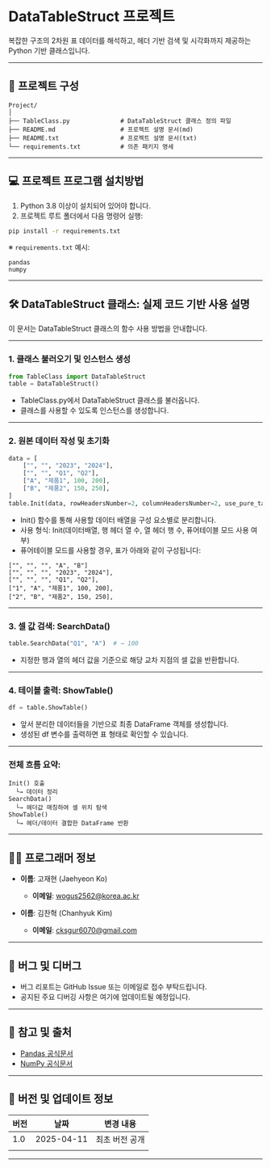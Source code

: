 # DataTableStruct 프로젝트

복잡한 구조의 2차원 표 데이터를 해석하고, 헤더 기반 검색 및 시각화까지 제공하는 Python 기반 클래스입니다.

---

## 📁 프로젝트 구성

```
Project/
│
├── TableClass.py              # DataTableStruct 클래스 정의 파일
├── README.md                  # 프로젝트 설명 문서(md)
├── README.txt                 # 프로젝트 설명 문서(txt)
└── requirements.txt           # 의존 패키지 명세
```

---

## 💻 프로젝트 프로그램 설치방법

1. Python 3.8 이상이 설치되어 있어야 합니다.
2. 프로젝트 루트 폴더에서 다음 명령어 실행:

```bash
pip install -r requirements.txt
```

※ `requirements.txt` 예시:
```
pandas
numpy
```

---

## 🛠 DataTableStruct 클래스: 실제 코드 기반 사용 설명

이 문서는 DataTableStruct 클래스의 함수 사용 방법을 안내합니다.

---

### 1. 클래스 불러오기 및 인스턴스 생성

```python
from TableClass import DataTableStruct
table = DataTableStruct()
```

- TableClass.py에서 DataTableStruct 클래스를 불러옵니다.
- 클래스를 사용할 수 있도록 인스턴스를 생성합니다.

---

### 2. 원본 데이터 작성 및 초기화

```python
data = [
    ["", "", "2023", "2024"],
    ["", "", "Q1", "Q2"],
    ["A", "제품1", 100, 200],
    ["B", "제품2", 150, 250],
]
table.Init(data, rowHeadersNumber=2, columnHeadersNumber=2, use_pure_table=True)
```

- Init() 함수를 통해 사용할 데이터 배열을 구성 요소별로 분리합니다.
- 사용 형식: Init(데이터배열, 행 헤더 열 수, 열 헤더 행 수, 퓨어테이블 모드 사용 여부)
- 퓨어테이블 모드를 사용할 경우, 표가 아래와 같이 구성됩니다:

```
["", "", "", "A", "B"]
["", "", "", "2023", "2024"],
["", "", "", "Q1", "Q2"],
["1", "A", "제품1", 100, 200],
["2", "B", "제품2", 150, 250],
```

---

### 3. 셀 값 검색: SearchData()

```python
table.SearchData("Q1", "A")  # → 100
```

- 지정한 행과 열의 헤더 값을 기준으로 해당 교차 지점의 셀 값을 반환합니다.

---

### 4. 테이블 출력: ShowTable()

```python
df = table.ShowTable()
```

- 앞서 분리한 데이터들을 기반으로 최종 DataFrame 객체를 생성합니다.
- 생성된 df 변수를 출력하면 표 형태로 확인할 수 있습니다.

---

### 전체 흐름 요약:

```
Init() 호출
  └→ 데이터 정리
SearchData()
  └→ 헤더값 매칭하여 셀 위치 탐색
ShowTable()
  └→ 헤더/데이터 결합한 DataFrame 반환
```

---

## 👨‍💻 프로그래머 정보

- **이름**: 고재현 (Jaehyeon Ko)  
  - **이메일**: wogus2562@korea.ac.kr

- **이름**: 김찬혁 (Chanhyuk Kim)  
  - **이메일**: cksgur6070@gmail.com

---

## 🐞 버그 및 디버그

- 버그 리포트는 GitHub Issue 또는 이메일로 접수 부탁드립니다.
- 공지된 주요 디버깅 사항은 여기에 업데이트될 예정입니다.

---

## 🔗 참고 및 출처

- [Pandas 공식문서](https://pandas.pydata.org/)
- [NumPy 공식문서](https://numpy.org/)

---

## 📌 버전 및 업데이트 정보

| 버전  | 날짜        | 변경 내용       |
|--------|-------------|----------------|
| 1.0    | 2025-04-11  | 최초 버전 공개 |
|        |             |                |

---
